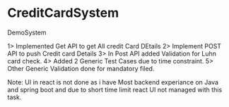 # CreditCardSystem
DemoSystem

1> Implemented Get API to get All credit Card DEtails
2> Implement POST API to push Credit card Details
3> In Post API added Validation for Luhn card check.
4> Added 2 Generic Test Cases due to time constraint.
5> Other Generic Validation done for mandatory filed.


Note: UI in react is not done as i have Most backend experiance on Java and spring boot and due to short time limit react UI not managed with this task.
